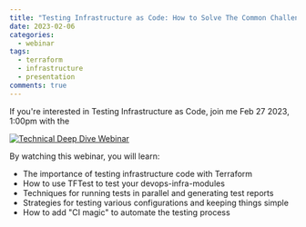 ```yaml
---
title: "Testing Infrastructure as Code: How to Solve The Common Challenges"
date: 2023-02-06
categories:
  - webinar
tags:
  - terraform
  - infrastructure
  - presentation
comments: true
---
```


If you're interested in Testing Infrastructure as Code, join me Feb 27 2023,
1:00pm with the 

[![Technical Deep Dive Webinar](https://cdn.brighttalk.com/ams/california/images/communication/573574/image_900784.jpg?width=640&height=360)](https://www.brighttalk.com/webcast/18905/573868)

By watching this webinar, you will learn:

* The importance of testing infrastructure code with Terraform
* How to use TFTest to test your devops-infra-modules
* Techniques for running tests in parallel and generating test reports
* Strategies for testing various configurations and keeping things simple
* How to add "CI magic" to automate the testing process
